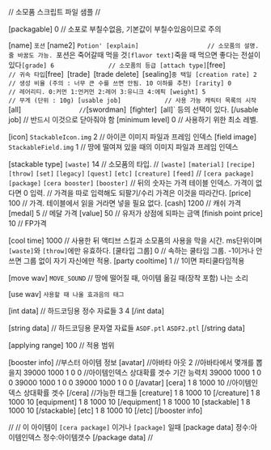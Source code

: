 // 소모품 스크립트 파일 샘플 //

[packagable] 0	// 소포로 부칠수없음, 기본값이 부칠수있음이므로 주의

[name] `포션`
[name2] `Potion'
[explain]					// 소모품의 설명. 줄 바꿈도 가능.
`포션은
죽어갈때
먹을 것`
[flavor text]
`죽을 때 먹으면 좋다는 전설이 있다`
[grade] 6				// 소모품의 등급
[attach type] `[free]`				// 귀속 타입 `[free]` `[trade]` `[trade delete]` `[sealing]` 중 택일
[creation rate] 2				// 생성 비율 (주의 : 너무 큰 수를 쓰면 안됨. 10 이하를 추천)
[rarity] 0				// 레어리티. 0:커먼 1:언커먼 2:레어 3:유니크 4:에픽
[weight] 5				// 무게 (단위 : 10g)
[usable job]			// 사용 가능 캐릭터 목록의 시작
`[all]`					// `[swordman]` `[fighter]` `[all]` 등의 선택이 있다.
[/usable job]			// 반드시 이것으로 닫아줘야 함
[minimum level] 0				// 사용하기 위한 최소 레벨.

[icon] `StackableIcon.img` 2		// 아이콘 이미지 파일과 프레임 인덱스
[field image] `StackableField.img` 1	// 땅에 떨여져 있을 때의 이미지 파일과 프레임 인덱스

[stackable type] `[waste]` 14			// 소모품의 타입.
// `[waste]` `[material]` `[recipe]` `[throw]` `[set]` `[legacy]` `[quest]` `[etc]` `[creature]` `[feed]`
// `[cera package]` `[package]` `[cera booster]` `[booster]`
					// 뒤의 숫자는 가격 테이블 인덱스. 가격이 없다면 0 입력.
					// 가격을 따로 입력해도 되팔기/수리 가격은 이것을 따라간다.
[price] 100				// 가격. 테이블에서 읽을 거라면 넣을 필요 없다.
[cash] 1200				// 캐쉬 가격
[medal] 5				// 메달 가격
[value] 50				// 유저가 상점에 되파는 금액
[finish point price] 10			// FP가격

[cool time] 1000				// 사용한 뒤 액티브 스킬과 소모품의 사용을 막을 시간. ms단위이며 `[waste]`와 `[throw]`에만 유효하다.
[쿨타입 그룹] 0				// 속하는 쿨타임 그룹. -1이거나 안쓰면 그룹 없이 자기 자신에만 적용.
[party cooltime] 1			// 1이면 파티쿨타임적용

[move wav] `MOVE_SOUND`		// 땅에 떨어질 때, 아이템 옮길 때(장착 포함) 나는 소리

[use wav] `사용할 때 나올 효과음의 태그`

[int data]				// 하드코딩용 정수 자료들
3
4
[/int data]

[string data]				// 하드코딩용 문자열 자료들
`ASDF.ptl`
`ASDF2.ptl`
[/string data]

[applying range] 100				// 적용 범위



[booster info]		//부스터 아이템 정보
[avatar]		//아바타 아웃
2			//아바타에서 몇개를 뽑을지
39000	1000	1	0	0	//아이템인덱스	상대확률	겟수	기간	능력치
39000	1000	1	0	0
39000	1000	1	0	0
39000	1000	1	0	0
[/avatar]
[cera]
1
8	1000	10			//아이템인덱스	상대확률	겟수
[/cera]
//가능한 태그들
[creature]
1
8	1000	10
[/creature]
1
8	1000	10
[equipment]
1
8	1000	10
[/equipment]
1
8	1000	10
[stackable]
1
8	1000	10
[/stackable]
[etc]
1
8	1000	10
[/etc]
[/booster info]



//
// 이 아이템이 `[cera package]` 이거나 `[package]` 일때
[package data]
정수:아이템인덱스 정수:아이템갯수
[/package data]
//
